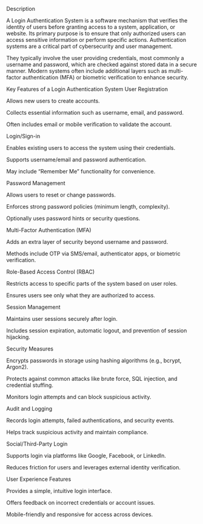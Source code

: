 Description

A Login Authentication System is a software mechanism that verifies the identity of users before granting access to a system, application, or website. Its primary purpose is to ensure that only authorized users can access sensitive information or perform specific actions. Authentication systems are a critical part of cybersecurity and user management.

They typically involve the user providing credentials, most commonly a username and password, which are checked against stored data in a secure manner. Modern systems often include additional layers such as multi-factor authentication (MFA) or biometric verification to enhance security.

Key Features of a Login Authentication System
User Registration

Allows new users to create accounts.

Collects essential information such as username, email, and password.

Often includes email or mobile verification to validate the account.

Login/Sign-in

Enables existing users to access the system using their credentials.

Supports username/email and password authentication.

May include “Remember Me” functionality for convenience.

Password Management

Allows users to reset or change passwords.

Enforces strong password policies (minimum length, complexity).

Optionally uses password hints or security questions.

Multi-Factor Authentication (MFA)

Adds an extra layer of security beyond username and password.

Methods include OTP via SMS/email, authenticator apps, or biometric verification.

Role-Based Access Control (RBAC)

Restricts access to specific parts of the system based on user roles.

Ensures users see only what they are authorized to access.

Session Management

Maintains user sessions securely after login.

Includes session expiration, automatic logout, and prevention of session hijacking.

Security Measures

Encrypts passwords in storage using hashing algorithms (e.g., bcrypt, Argon2).

Protects against common attacks like brute force, SQL injection, and credential stuffing.

Monitors login attempts and can block suspicious activity.

Audit and Logging

Records login attempts, failed authentications, and security events.

Helps track suspicious activity and maintain compliance.

Social/Third-Party Login

Supports login via platforms like Google, Facebook, or LinkedIn.

Reduces friction for users and leverages external identity verification.

User Experience Features

Provides a simple, intuitive login interface.

Offers feedback on incorrect credentials or account issues.

Mobile-friendly and responsive for access across devices.
